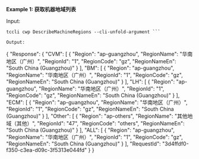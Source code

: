**Example 1: 获取机器地域列表**



Input: 

```
tccli cwp DescribeMachineRegions --cli-unfold-argument ```

Output: 
```
{
    "Response": {
        "CVM": [
            {
                "Region": "ap-guangzhou",
                "RegionName": "华南地区（广州）",
                "RegionId": "1",
                "RegionCode": "gz",
                "RegionNameEn": "South China (Guangzhou)"
            }
        ],
        "BM": [
            {
                "Region": "ap-guangzhou",
                "RegionName": "华南地区（广州）",
                "RegionId": "1",
                "RegionCode": "gz",
                "RegionNameEn": "South China (Guangzhou)"
            }
        ],
        "LH": [
            {
                "Region": "ap-guangzhou",
                "RegionName": "华南地区（广州）",
                "RegionId": "1",
                "RegionCode": "gz",
                "RegionNameEn": "South China (Guangzhou)"
            }
        ],
        "ECM": [
            {
                "Region": "ap-guangzhou",
                "RegionName": "华南地区（广州）",
                "RegionId": "1",
                "RegionCode": "gz",
                "RegionNameEn": "South China (Guangzhou)"
            }
        ],
        "Other": [
            {
                "Region": "ap-others",
                "RegionName": "其他地域（其他）",
                "RegionId": "47",
                "RegionCode": "others",
                "RegionNameEn": "South China (Guangzhou)"
            }
        ],
        "ALL": [
            {
                "Region": "ap-guangzhou",
                "RegionName": "华南地区（广州）",
                "RegionId": "1",
                "RegionCode": "gz",
                "RegionNameEn": "South China (Guangzhou)"
            }
        ],
        "RequestId": "3d4ffdf0-f350-c3ea-d09c-3f5313e044fd"
    }
}
```


